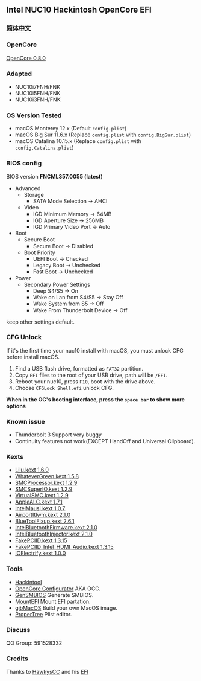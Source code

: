 
## Intel NUC10 Hackintosh OpenCore EFI

### [简体中文](README.zh_CN.md)

### OpenCore

[OpenCore 0.8.0](https://github.com/acidanthera/OpenCorePkg)


### Adapted

- NUC10i7FNH/FNK
- NUC10i5FNH/FNK
- NUC10i3FNH/FNK


### OS Version Tested

- macOS Monterey 12.x (Default `config.plist`)
- macOS Big Sur 11.6.x (Replace `config.plist` with `config.BigSur.plist`)
- macOS Catalina 10.15.x (Replace `config.plist` with `config.Catalina.plist`)


### BIOS config

BIOS version **FNCML357.0055 (latest)**

+ Advanced
  - Storage
    * SATA Mode Selection -> AHCI
  - Video
    * IGD Minimum Memory -> 64MB
    * IGD Aperture Size -> 256MB
    * IGD Primary Video Port -> Auto
+ Boot 
  - Secure Boot
    * Secure Boot -> Disabled
  - Boot Priority
    * UEFI Boot -> Checked
    * Legacy Boot -> Unchecked
    * Fast Boot -> Unchecked
+ Power
  - Secondary Power Settings
    * Deep S4/S5 -> On
    * Wake on Lan from S4/S5 -> Stay Off
    * Wake System from S5 -> Off
    * Wake From Thunderbolt Device -> Off

keep other settings default.


### CFG Unlock

If it's the first time your nuc10 install with macOS, you must unlock CFG before install macOS.

1. Find a USB flash drive, formatted as `FAT32` partition.
2. Copy `EFI` files to the root of your USB drive, path will be `/EFI`.
3. Reboot your nuc10, press `F10`, boot with the drive above. 
4. Choose `CFGLock Shell.efi` unlock CFG. 

**When in the OC's booting interface, press the `space bar` to show more options**


### Known issue

- Thunderbolt 3 Support very buggy
- Continuity features not work(EXCEPT HandOff and Universal Clipboard).


### Kexts

- [Lilu.kext 1.6.0](https://github.com/acidanthera/Lilu)
- [WhateverGreen.kext 1.5.8](https://github.com/acidanthera/WhateverGreen)
- [SMCProcessor.kext 1.2.9](https://github.com/acidanthera/VirtualSMC)
- [SMCSuperIO.kext 1.2.9](https://github.com/acidanthera/VirtualSMC)
- [VirtualSMC.kext 1.2.9](https://github.com/acidanthera/VirtualSMC)
- [AppleALC.kext 1.7.1](https://github.com/acidanthera/AppleALC)
- [IntelMausi.kext 1.0.7](https://github.com/acidanthera/IntelMausi)
- [AirportItlwm.kext 2.1.0](https://github.com/OpenIntelWireless/itlwm)
- [BlueToolFixup.kext 2.6.1](https://github.com/acidanthera/BrcmPatchRAM)
- [IntelBluetoothFirmware.kext 2.1.0](https://github.com/OpenIntelWireless/IntelBluetoothFirmware)
- [IntelBluetoothInjector.kext 2.1.0](https://github.com/OpenIntelWireless/IntelBluetoothFirmware)
- [FakePCIID.kext 1.3.15](https://bitbucket.org/RehabMan/os-x-fake-pci-id)
- [FakePCIID_Intel_HDMI_Audio.kext 1.3.15](https://bitbucket.org/RehabMan/os-x-fake-pci-id)
- [IOElectrify.kext 1.0.0](https://github.com/the-darkvoid/macOS-IOElectrify)

### Tools

- [Hackintool](https://github.com/headkaze/Hackintool) 
- [OpenCore Configurator](https://mackie100projects.altervista.org/opencore-configurator/) AKA OCC.
- [GenSMBIOS](https://github.com/corpnewt/GenSMBIOS) Generate SMBIOS.
- [MountEFI](https://github.com/corpnewt/MountEFI) Mount EFI partation.
- [gibMacOS](https://github.com/corpnewt/gibMacOS) Build your own MacOS image.
- [ProperTree](https://github.com/corpnewt/ProperTree) Plist editor.


### Discuss

QQ Group: 591528332


### Credits

Thanks to [HawkysCC](https://github.com/HawkysCC) and his [EFI](https://github.com/HawkysCC/Hackintosh-NUC10i7)

